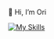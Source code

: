 👋 Hi, I’m Ori

[![My Skills](https://skillicons.dev/icons?i=ts,js,react,redux,express,nestjs,sequelize,nodejs,python,java,spring,cpp,docker,jenkins,openshift,git,github,linkedin&perline=8)](https://skillicons.dev)
